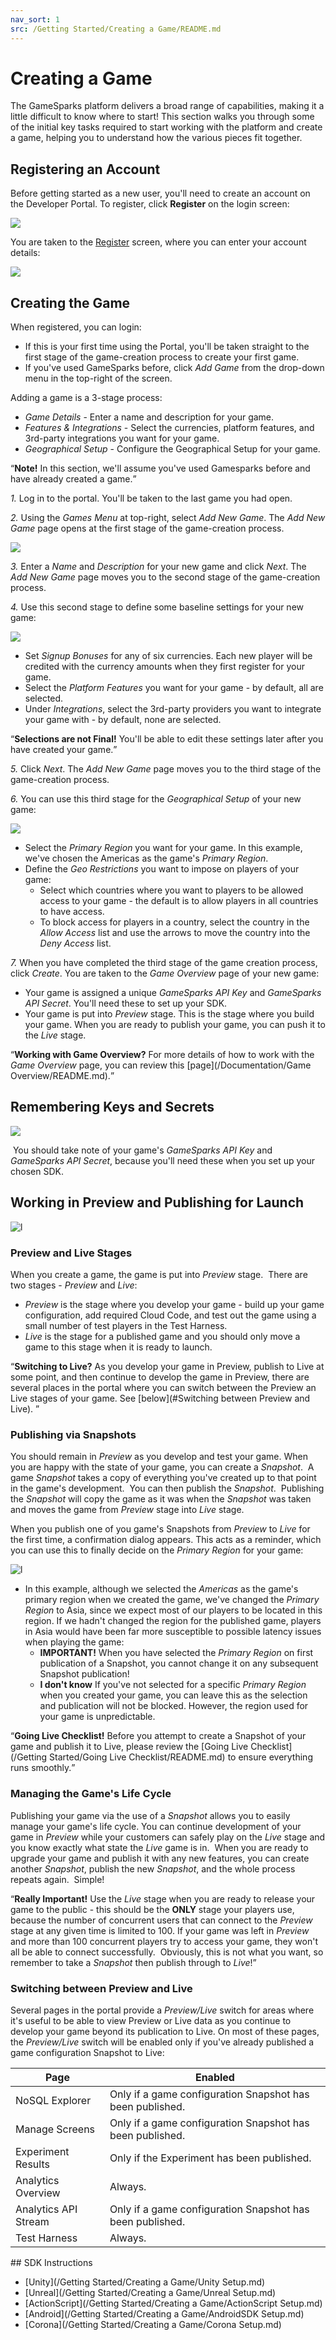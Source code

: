 ```yaml
---
nav_sort: 1
src: /Getting Started/Creating a Game/README.md
---
```


# Creating a Game

The GameSparks platform delivers a broad range of capabilities, making it a little difficult to know where to start! This section walks you through some of the initial key tasks required to start working with the platform and create a game, helping you to understand how the various pieces fit together.

## Registering an Account

Before getting started as a new user, you'll need to create an account on the Developer Portal. To register, click **Register** on the login screen:

![](img/CreatingGame/11.png)

You are taken to the [Register](https://auth.gamesparks.net/register.htm) screen, where you can enter your account details:

![](img/CreatingGame/12.png)

## Creating the Game

 When registered, you can login:
 * If this is your first time using the Portal, you'll be taken straight to the first stage of the game-creation process to create your first game.
 * If you've used GameSparks before, click *Add Game* from the drop-down menu in the top-right of the screen.

Adding a game is a 3-stage process:
* *Game Details* - Enter a name and description for your game.
* *Features & Integrations* - Select the currencies, platform features, and 3rd-party integrations you want for your game.
* *Geographical Setup* - Configure the Geographical Setup for your game.

<q>**Note!** In this section, we'll assume you've used Gamesparks before and have already created a game.</q>

*1.* Log in to the portal. You'll be taken to the last game you had open.

*2.* Using the *Games Menu* at top-right, select *Add New Game*. The *Add New Game* page opens at the first stage of the game-creation process.

![](img/CreatingGame/8.png)

*3.* Enter a *Name* and *Description* for your new game and click *Next*. The *Add New Game* page moves you to the second stage of the game-creation process.

*4.* Use this second stage to define some baseline settings for your new game:

![](img/CreatingGame/9.png)

* Set *Signup Bonuses* for any of six currencies. Each new player will be credited with the currency amounts when they first register for your game.
* Select the *Platform Features* you want for your game - by default, all are selected.
* Under *Integrations*, select the 3rd-party providers you want to integrate your game with - by default, none are selected.

<q>**Selections are not Final!** You'll be able to edit these settings later after you have created your game.</q>

*5.* Click *Next*. The *Add New Game* page moves you to the third stage of the game-creation process.


*6.* You can use this third stage for the *Geographical Setup* of your new game:

![](img/CreatingGame/10.png)

* Select the *Primary Region* you want for your game. In this example, we've chosen the Americas as the game's *Primary Region*.
* Define the *Geo Restrictions* you want to impose on players of your game:
  * Select which countries where you want to players to be allowed access to your game - the default is to allow players in all countries to have access.
  * To block access for players in a country, select the country in the *Allow Access* list and use the arrows to move the country into the *Deny Access* list.

*7.* When you have completed the third stage of the game creation process, click *Create*. You are taken to the *Game Overview* page of your new game:
* Your game is assigned a unique *GameSparks API Key* and *GameSparks API Secret*. You'll need these to set up your SDK.
* Your game is put into *Preview* stage. This is the stage where you build your game. When you are ready to publish your game, you can push it to the *Live* stage.

<q>**Working with Game Overview?** For more details of how to work with the *Game Overview* page, you can review this [page](/Documentation/Game Overview/README.md).</q>

## Remembering Keys and Secrets

![](img/CreatingGame/6.png)

 You should take note of your game's *GameSparks API Key* and *GameSparks API Secret*, because you'll need these when you set up your chosen SDK.

## Working in Preview and Publishing for Launch

![l](img/CreatingGame/7.png)

### Preview and Live Stages

When you create a game, the game is put into *Preview* stage.  There are two stages - *Preview* and *Live*:
* *Preview* is the stage where you develop your game - build up your game configuration, add required Cloud Code, and test out the game using a small number of test players in the Test Harness.
* *Live* is the stage for a published game and you should only move a game to this stage when it is ready to launch.

<q>**Switching to Live?** As you develop your game in Preview, publish to Live at some point, and then continue to develop the game in Preview, there are several places in the portal where you can switch between the Preview an Live stages of your game. See [below](#Switching between Preview and Live). </q>

### Publishing via Snapshots

You should remain in *Preview* as you develop and test your game. When you are happy with the state of your game, you can create a *Snapshot*.  A game *Snapshot* takes a copy of everything you've created up to that point in the game's development.  You can then publish the *Snapshot*.  Publishing the *Snapshot* will copy the game as it was when the *Snapshot* was taken and moves the game from *Preview* stage into *Live* stage.

When you publish one of you game's Snapshots from *Preview* to *Live* for the first time, a confirmation dialog appears. This acts as a reminder, which you can use this to finally decide on the *Primary Region* for your game:

![l](img/CreatingGame/13.png)

* In this example, although we selected the *Americas* as the game's primary region when we created the game, we've changed the *Primary Region* to Asia, since we expect most of our players to be located in this region. If we hadn't changed the region for the published game, players in Asia would have been far more susceptible to possible latency issues when playing the game:
  * **IMPORTANT!** When you have selected the *Primary Region* on first publication of a Snapshot, you cannot change it on any subsequent Snapshot publication!
  * **I don't know** If you've not selected for a specific *Primary Region* when you created your game, you can leave this as the selection and publication will not be blocked. However, the region used for your game is unpredictable.

<q>**Going Live Checklist!** Before you attempt to create a Snapshot of your game and publish it to Live, please review the [Going Live Checklist](/Getting Started/Going Live Checklist/README.md) to ensure everything runs smoothly.</q>

### Managing the Game's Life Cycle

Publishing your game via the use of a *Snapshot* allows you to easily manage your game's life cycle. You can continue development of your game in *Preview* while your customers can safely play on the *Live* stage and you know exactly what state the *Live* game is in.  When you are ready to upgrade your game and publish it with any new features, you can create another *Snapshot*, publish the new *Snapshot*, and the whole process repeats again.  Simple!

<q>**Really Important!** Use the *Live* stage when you are ready to release your game to the public - this should be the **ONLY** stage your players use, because the number of concurrent users that can connect to the *Preview* stage at any given time is limited to 100. If your game was left in *Preview* and more than 100 concurrent players try to access your game, they won't all be able to connect successfully.  Obviously, this is not what you want, so remember to take a *Snapshot* then publish through to *Live*!</q>

### Switching between Preview and Live

Several pages in the portal provide a *Preview/Live* switch for areas where it's useful to be able to view Preview or Live data as you continue to develop your game beyond its publication to Live. On most of these pages, the *Preview/Live* switch will be enabled only if you've already published a game configuration Snapshot to Live:

Page  | Enabled
-----  | -----------
NoSQL Explorer   | Only if a game configuration Snapshot has been published.
Manage Screens    | Only if a game configuration Snapshot has been published.
Experiment Results    | Only if the Experiment has been published.
Analytics Overview    | Always.
Analytics API Stream    | Only if a game configuration Snapshot has been published.
Test Harness    | Always.


## SDK Instructions

* [Unity](/Getting Started/Creating a Game/Unity Setup.md)
* [Unreal](/Getting Started/Creating a Game/Unreal Setup.md)
* [ActionScript](/Getting Started/Creating a Game/ActionScript Setup.md)
* [Android](/Getting Started/Creating a Game/AndroidSDK Setup.md)
* [Corona](/Getting Started/Creating a Game/Corona Setup.md)
